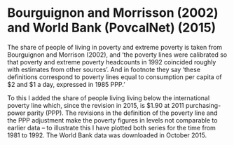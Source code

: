 # Bourguignon and Morrisson (2002) and World Bank (PovcalNet) (2015)

The share of people of living in poverty and extreme poverty is taken from Bourguignon and Morrison (2002), and ‘the poverty lines were calibrated so that poverty and extreme poverty headcounts in 1992 coincided roughly with estimates from other sources’. And in footnote they say ‘these definitions correspond to poverty lines equal to consumption per capita of $2 and $1 a day, expressed in 1985 PPP.’

To this I added the share of people living living below the international poverty line which, since the revision in 2015, is $1.90 at 2011 purchasing-power parity (PPP). The revisions in the definition of the poverty line and the PPP adjustment make the poverty figures in levels not comparable to earlier data – to illustrate this I have plotted both series for the time from 1981 to 1992. The World Bank data was downloaded in October 2015.